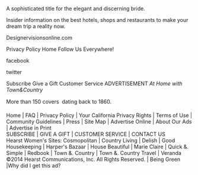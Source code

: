 A sophisticated title for the elegant and discerning bride.

Insider information on the best hotels, shops and restaurants to make your dream trip a reality now.

Designervisionsonline.com

Privacy Policy Home Follow Us Everywhere!

facebook

twitter

Subscribe Give a Gift Customer Service ADVERTISEMENT _At Home with Town&Country_

More than 150 covers  dating back to 1860.

Home | FAQ | Privacy Policy | Your California Privacy Rights | Terms of Use | Community Guidelines | Press | Site Map | Advertise Online | About Our Ads | Advertise in Print  
SUBSCRIBE | GIVE A GIFT | CUSTOMER SERVICE | CONTACT US  
Hearst Women's Sites: Cosmopolitan | Country Living | Delish | Good Housekeeping | Harper's Bazaar | House Beautiful | Marie Claire | Quick &. Simple | Redbook | Town &. Country | Town &. Country Travel | Veranda  
©2014 Hearst Communications, Inc. All Rights Reserved. | Being Green |Why did I get this ad?